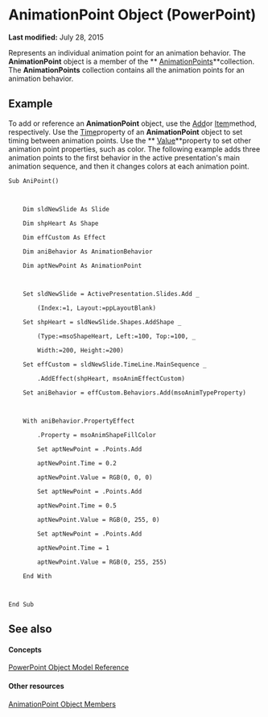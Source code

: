 
# AnimationPoint Object (PowerPoint)

 **Last modified:** July 28, 2015

Represents an individual animation point for an animation behavior. The  **AnimationPoint** object is a member of the ** [AnimationPoints](6ea9ebc4-791c-9781-38c3-8b0973e0d152.md)**collection. The  **AnimationPoints** collection contains all the animation points for an animation behavior.

## Example

To add or reference an  **AnimationPoint** object, use the [Add](faa75675-aac2-af60-b3a3-a142181ef10b.md)or  [Item](dc322b2e-a557-2277-ba89-1dec0b5dd9d8.md)method, respectively. Use the  [Time](19df62b1-b898-fdba-d5e4-86ac5a68cecf.md)property of an  **AnimationPoint** object to set timing between animation points. Use the ** [Value](f16879c0-25cc-46fa-cfd3-7a6a770be371.md)**property to set other animation point properties, such as color. The following example adds three animation points to the first behavior in the active presentation's main animation sequence, and then it changes colors at each animation point.


```
Sub AniPoint()



    Dim sldNewSlide As Slide

    Dim shpHeart As Shape

    Dim effCustom As Effect

    Dim aniBehavior As AnimationBehavior

    Dim aptNewPoint As AnimationPoint



    Set sldNewSlide = ActivePresentation.Slides.Add _

        (Index:=1, Layout:=ppLayoutBlank)

    Set shpHeart = sldNewSlide.Shapes.AddShape _

        (Type:=msoShapeHeart, Left:=100, Top:=100, _

        Width:=200, Height:=200)

    Set effCustom = sldNewSlide.TimeLine.MainSequence _

        .AddEffect(shpHeart, msoAnimEffectCustom)

    Set aniBehavior = effCustom.Behaviors.Add(msoAnimTypeProperty)



    With aniBehavior.PropertyEffect

        .Property = msoAnimShapeFillColor

        Set aptNewPoint = .Points.Add

        aptNewPoint.Time = 0.2

        aptNewPoint.Value = RGB(0, 0, 0)

        Set aptNewPoint = .Points.Add

        aptNewPoint.Time = 0.5

        aptNewPoint.Value = RGB(0, 255, 0)

        Set aptNewPoint = .Points.Add

        aptNewPoint.Time = 1

        aptNewPoint.Value = RGB(0, 255, 255)

    End With



End Sub
```


## See also


#### Concepts


 [PowerPoint Object Model Reference](00acd64a-5896-0459-39af-98df2849849e.md)
#### Other resources


 [AnimationPoint Object Members](26acf251-6c44-f370-f7ac-48057352cec6.md)
